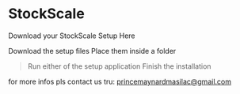 # StockScale
Download your StockScale Setup Here

Download the setup files
Place them inside a folder
> Run either of the setup application
Finish the installation


for more infos
pls contact us tru:
princemaynardmasilac@gmail.com  
